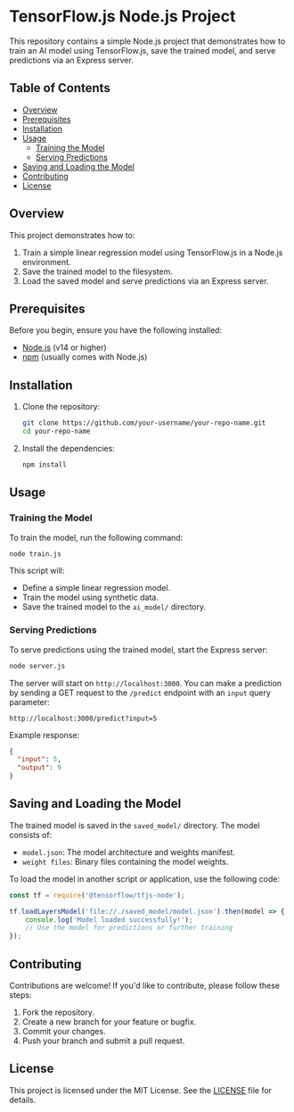 
# TensorFlow.js Node.js Project

This repository contains a simple Node.js project that demonstrates how to train an AI model using TensorFlow.js, save the trained model, and serve predictions via an Express server.

## Table of Contents

- [Overview](#overview)
- [Prerequisites](#prerequisites)
- [Installation](#installation)
- [Usage](#usage)
  - [Training the Model](#training-the-model)
  - [Serving Predictions](#serving-predictions)
- [Saving and Loading the Model](#saving-and-loading-the-model)
- [Contributing](#contributing)
- [License](#license)

## Overview

This project demonstrates how to:
1. Train a simple linear regression model using TensorFlow.js in a Node.js environment.
2. Save the trained model to the filesystem.
3. Load the saved model and serve predictions via an Express server.

## Prerequisites

Before you begin, ensure you have the following installed:
- [Node.js](https://nodejs.org/) (v14 or higher)
- [npm](https://www.npmjs.com/) (usually comes with Node.js)

## Installation

1. Clone the repository:
   ```bash
   git clone https://github.com/your-username/your-repo-name.git
   cd your-repo-name
   ```

2. Install the dependencies:
   ```bash
   npm install
   ```

## Usage

### Training the Model

To train the model, run the following command:
```bash
node train.js
```

This script will:
- Define a simple linear regression model.
- Train the model using synthetic data.
- Save the trained model to the `ai_model/` directory.

### Serving Predictions

To serve predictions using the trained model, start the Express server:
```bash
node server.js
```

The server will start on `http://localhost:3000`. You can make a prediction by sending a GET request to the `/predict` endpoint with an `input` query parameter:
```
http://localhost:3000/predict?input=5
```

Example response:
```json
{
  "input": 5,
  "output": 9
}
```

## Saving and Loading the Model

The trained model is saved in the `saved_model/` directory. The model consists of:
- `model.json`: The model architecture and weights manifest.
- `weight files`: Binary files containing the model weights.

To load the model in another script or application, use the following code:
```javascript
const tf = require('@tensorflow/tfjs-node');

tf.loadLayersModel('file://./saved_model/model.json').then(model => {
    console.log('Model loaded successfully!');
    // Use the model for predictions or further training
});
```

## Contributing

Contributions are welcome! If you'd like to contribute, please follow these steps:
1. Fork the repository.
2. Create a new branch for your feature or bugfix.
3. Commit your changes.
4. Push your branch and submit a pull request.

## License

This project is licensed under the MIT License. See the [LICENSE](LICENSE) file for details.
